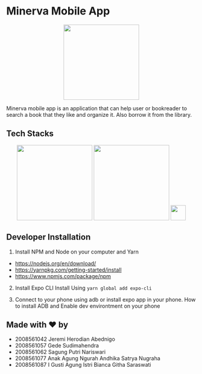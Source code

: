 # Minerva Mobile App

<p align="center">
	<img src="https://i.ibb.co/F8Gz5CH/Instagram-post-26.png" width="200px">
</p>

Minerva mobile app is an application that can help user or bookreader to search a book that they like and organize it. Also borrow it from the library.

## Tech Stacks

<p align="center">  
<img width="200" src="https://img.shields.io/badge/react_native-%2320232a.svg?style=for-the-badge&logo=react&logoColor=%2361DAFB"> 
<img width="200" src="https://img.shields.io/badge/tailwindcss-%2338B2AC.svg?style=for-the-badge&logo=tailwind-css&logoColor=white"> 
<img  height="40" src="https://img.shields.io/badge/expo-1C1E24?style=for-the-badge&logo=expo&logoColor=#D04A37"> 
</p>

## Developer Installation

1. Install NPM and Node on your computer and Yarn

- https://nodejs.org/en/download/
- https://yarnpkg.com/getting-started/install
- https://www.npmjs.com/package/npm

2. Install Expo CLI
Install Using `yarn global add expo-cli`

3. Connect to your phone using adb or install expo app in your phone.
	How to install ADB and Enable dev environtment on your phone

## Made with :heart: by
- 2008561042 Jeremi Herodian Abednigo 
- 2008561057 Gede Sudimahendra 
- 2008561062 Sagung Putri Nariswari 
- 2008561077 Anak Agung Ngurah Andhika Satrya Nugraha 
- 2008561087 I Gusti Agung Istri Bianca Githa Saraswati
